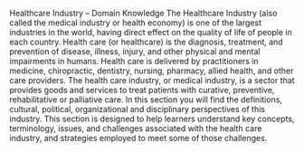 Healthcare Industry – Domain Knowledge 
The Healthcare Industry (also called the medical industry or health economy) is one of the largest 
industries in the world, having direct effect on the quality of life of people in each country. Health care 
(or healthcare) is the diagnosis, treatment, and prevention of disease, illness, injury, and other physical 
and mental impairments in humans. Health care is delivered by practitioners in medicine, chiropractic, 
dentistry, nursing, pharmacy, allied health, and other care providers. The health care industry, or 
medical industry, is a sector that provides goods and services to treat patients with curative, preventive, 
rehabilitative or palliative care. In this section you will find the definitions, cultural, political, 
organizational and disciplinary perspectives of this industry. This section is designed to help learners 
understand key concepts, terminology, issues, and challenges associated with the health care industry, 
and strategies employed to meet some of those challenges.
